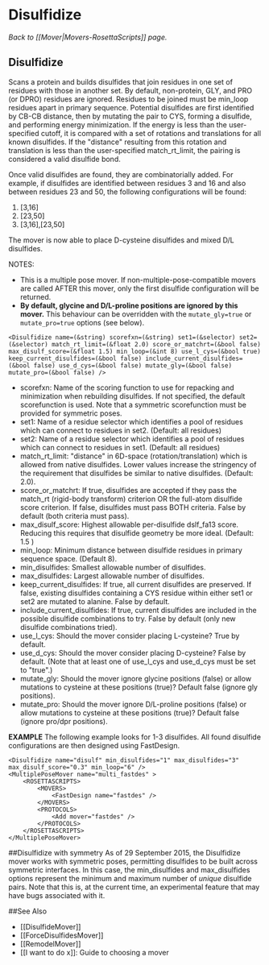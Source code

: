 # Disulfidize
*Back to [[Mover|Movers-RosettaScripts]] page.*
## Disulfidize

Scans a protein and builds disulfides that join residues in one set of residues with those in another set. By default, non-protein, GLY, and PRO (or DPRO) residues are ignored. Residues to be joined must be min_loop residues apart in primary sequence. Potential disulfides are first identified by CB-CB distance, then by mutating the pair to CYS, forming a disulfide, and performing energy minimization.  If the energy is less than the user-specified cutoff, it is compared with a set of rotations and translations for all known disulfides.  If the "distance" resulting from this rotation and translation is less than the user-specified match_rt_limit, the pairing is considered a valid disulfide bond.

Once valid disulfides are found, they are combinatorially added. For example, if disulfides are identified between residues 3 and 16 and also between residues 23 and 50, the following configurations will be found:
1. [3,16]
2. [23,50]
3. [3,16],[23,50]

The mover is now able to place D-cysteine disulfides and mixed D/L disulfides.

NOTES:
- This is a multiple pose mover. If non-multiple-pose-compatible movers are called AFTER this mover, only the first disulfide configuration will be returned.
- <b>By default, glycine and D/L-proline positions are ignored by this mover.</b>  This behaviour can be overridden with the ```mutate_gly=true``` or ```mutate_pro=true``` options (see below).


```
<Disulfidize name=(&string) scorefxn=(&string) set1=(&selector) set2=(&selector) match_rt_limit=(&float 2.0) score_or_matchrt=(&bool false) max_disulf_score=(&float 1.5) min_loop=(&int 8) use_l_cys=(&bool true) keep_current_disulfides=(&bool false) include_current_disulfides=(&bool false) use_d_cys=(&bool false) mutate_gly=(&bool false) mutate_pro=(&bool false) />
```

- scorefxn:  Name of the scoring function to use for repacking and minimization when rebuilding disulfides.  If not specified, the default scorefunction is used.  Note that a symmetric scorefunction must be provided for symmetric poses.
- set1: Name of a residue selector which identifies a pool of residues which can connect to residues in set2.  (Default: all residues)
- set2: Name of a residue selector which identifies a pool of residues which can connect to residues in set1.  (Default: all residues)
- match_rt_limit: "distance" in 6D-space (rotation/translation) which is allowed from native disulfides.  Lower values increase the stringency of the requirement that disulfides be similar to native disulfides. (Default: 2.0).
- score_or_matchrt: If true, disulfides are accepted if they pass the match_rt (rigid-body transform) criterion OR the full-atom disulfide score criterion.  If false, disulfides must pass BOTH criteria.  False by default (both criteria must pass).
- max_disulf_score: Highest allowable per-disulfide dslf_fa13 score.  Reducing this requires that disulfide geometry be more ideal.  (Default: 1.5 )
- min_loop: Minimum distance between disulfide residues in primary sequence space.  (Default 8).
- min_disulfides: Smallest allowable number of disulfides.
- max_disulfides: Largest allowable number of disulfides.
- keep_current_disulfides:  If true, all current disulfides are preserved.  If false, existing disulfides containing a CYS residue within either set1 or set2 are mutated to alanine. False by default.
- include_current_disulfides:  If true, current disulfides are included in the possible disulfide combinations to try.  False by default (only new disulfide combinations tried).
- use_l_cys: Should the mover consider placing L-cysteine?  True by default.
- use_d_cys: Should the mover consider placing D-cysteine?  False by default.  (Note that at least one of use_l_cys and use_d_cys must be set to "true".)
- mutate_gly: Should the mover ignore glycine positions (false) or allow mutations to cysteine at these positions (true)?  Default false (ignore gly positions).
- mutate_pro: Should the mover ignore D/L-proline positions (false) or allow mutations to cysteine at these positions (true)?  Default false (ignore pro/dpr positions).

**EXAMPLE**  The following example looks for 1-3 disulfides. All found disulfide configurations are then designed using FastDesign.

```
<Disulfidize name="disulf" min_disulfides="1" max_disulfides="3" max_disulf_score="0.3" min_loop="6" />
<MultiplePoseMover name="multi_fastdes" >
	<ROSETTASCRIPTS>
		<MOVERS>
			<FastDesign name="fastdes" />
		</MOVERS>
		<PROTOCOLS>
			<Add mover="fastdes" />
		</PROTOCOLS>
	</ROSETTASCRIPTS>
</MultiplePoseMover>
```

##Disulfidize with symmetry
As of 29 September 2015, the Disulfidize mover works with symmetric poses, permitting disulfides to be built across symmetric interfaces.  In this case, the min_disulfides and max_disulfides options represent the minimum and maximum number of *unique* disulfide pairs.  Note that this is, at the current time, an experimental feature that may have bugs associated with it.

##See Also

* [[DisulfideMover]]
* [[ForceDisulfidesMover]]
* [[RemodelMover]]
* [[I want to do x]]: Guide to choosing a mover

